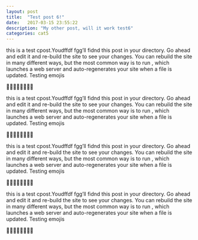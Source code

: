 ```yaml
---
layout: post
title:  "Test post 6!"
date:   2017-03-15 23:55:22
description: "My other post, will it work test6"
categories: cat5
---
```

this is a test  cpost.Youdffdf fgg’ll fidnd this post in your  directory. Go ahead and edit it and re-build the site to see your changes. You can rebuild the site in many different ways, but the most common way is to run , which launches a web server and auto-regenerates your site when a file is updated.
Testing emojis 

🙂😎🤓🤗🤑😋😜😝

this is a test  cpost.Youdffdf fgg’ll fidnd this post in your  directory. Go ahead and edit it and re-build the site to see your changes. You can rebuild the site in many different ways, but the most common way is to run , which launches a web server and auto-regenerates your site when a file is updated.
Testing emojis 

🙂😎🤓🤗🤑😋😜😝

this is a test  cpost.Youdffdf fgg’ll fidnd this post in your  directory. Go ahead and edit it and re-build the site to see your changes. You can rebuild the site in many different ways, but the most common way is to run , which launches a web server and auto-regenerates your site when a file is updated.
Testing emojis 

🙂😎🤓🤗🤑😋😜😝

this is a test  cpost.Youdffdf fgg’ll fidnd this post in your  directory. Go ahead and edit it and re-build the site to see your changes. You can rebuild the site in many different ways, but the most common way is to run , which launches a web server and auto-regenerates your site when a file is updated.
Testing emojis 

🙂😎🤓🤗🤑😋😜😝
